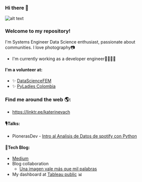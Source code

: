 ### Hi there 👋

![alt text](https://drive.google.com/uc?export=view&id=1Y4VC57KbRfCIH1W2ocKDz0uvmjH0tfzx)
### Welcome to my repository!
I'm Systems Engineer Data Science enthusiast, passionate about communities. I love photography📷
- I'm currently working as a developer engineer👩🏾‍💻✨
<!-- - Some skills: Python, PostgreSQL, Tableau, Django-->

#### I'm a volunteer at:
- ✨ [DataScienceFEM](https://twitter.com/DataScienceFEM)
- ✨ [PyLadies Colombia](https://twitter.com/pyladies_co)

### Find me around the web 🌎:
- https://linktr.ee/katerinevach
#### 🎙Talks:
- PionerasDev - [Intro al Analisis de Datos de spotify con Python](https://www.youtube.com/watchv=xYEZrHG5uk4&t=1889s)
#### 📝Tech Blog:
- [Medium](https://katerinevach.medium.com/)
- Blog collaboration
  - [Una imagen vale más que mil palabras](https://lauralpezb.medium.com/una-imagen-vale-m%C3%A1s-que-mil-palabras-1be940d2714c)
- My dashboard at [Tableau public](https://public.tableau.com/profile/katerine.valencia#!/) 📊


<!--
**katerinevach/katerinevach** is a ✨ _special_ ✨ repository because its `README.md` (this file) appears on your GitHub profile.

Here are some ideas to get you started:

- 🔭 I’m currently working on ...
- 🌱 I’m currently learning ...
- 👯 I’m looking to collaborate on ...
- 🤔 I’m looking for help with ...
- 💬 Ask me about ...
- 📫 How to reach me: ...
- 😄 Pronouns: ...
- ⚡ Fun fact: ...
-->
